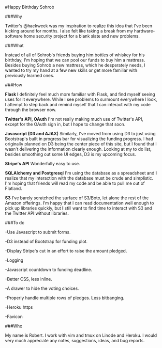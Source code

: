 #Happy Birthday Sohrob

###Why

Twitter's @hackweek was my inspiration to realize this idea that I've been kicking around for months. I also felt like taking a break from my hardware-software home security project for a blank slate and new problems. 

###What 

Instead of all of Sohrob's friends buying him bottles of whiskey for his birthday, I'm hoping that we can pool our funds to buy him a mattress. Besides buying Sohrob a new mattress, which he desperately needs, I wanted to try my hand at a few new skills or get more familiar with previously learned ones.

###How

**Flask** I definitely feel much more familiar with Flask, and find myself seeing uses for it everywhere. While I see problems to surmount everywhere I look, I attempt to step back and remind myself that I can interact with my code through the browser now.
                
**Twitter's API, OAuth** I'm not really making much use of Twitter's API, except for the OAuth sign in, but I hope to change that soon.
                
**Javascript (D3 and AJAX)** Similarly, I've moved from using D3 to just using Bootstrap's built in progress bar for visualizing the funding progress. I had originally planned on D3 being the center piece of this site, but I found that I wasn't delivering the information clearly enough. Looking at my to do list, besides smoothing out some UI edges, D3 is my upcoming focus.

**Stripe's API** Wonderfully easy to use.

**SQLAlchemy and Postgresql** I'm using the database as a spreadsheet and I realize that my interaction with the database must be crude and simplistic. I'm hoping that friends will read my code and be able to pull me out of Flatland.

**S3** I've barely scratched the surface of S3/Boto, let alone the rest of the Amazon offerings. I'm happy that I can read documentation well enough to pick up libraries quickly, but I still want to find time to interact with S3 and the Twitter API without libraries.

###To do

-Use Javascript to submit forms.

-D3 instead of Bootstrap for funding plot.

-Display Stripe's cut in an effort to raise the amount pledged.

-Logging

-Javascript countdown to funding deadline.

-Better CSS, less inline. 

-A drawer to hide the voting choices.

-Properly handle multiple rows of pledges. Less bitbanging.

-Heroku https

-Favicon

###Who

My name is Robert. I work with vim and tmux on Linode and Heroku. I would very much appreciate any notes, suggestions, ideas, and bug reports.
